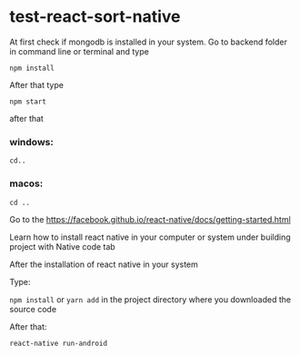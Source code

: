 # test-react-sort-native
At first check if mongodb is installed in your system.
Go to backend folder in command line or terminal and type

`npm install`

After that type

`npm start`

after that

### windows:
`cd.. `

### macos:
`cd ..`

Go to the https://facebook.github.io/react-native/docs/getting-started.html

Learn how to install react native in your computer or system under building project with Native code tab

After the installation of react native in your system

Type:

`npm install` or `yarn add` in the project directory where you downloaded the source code

After that:

`react-native run-android`
